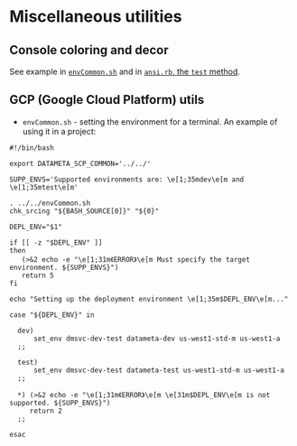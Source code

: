 # Miscellaneous utilities

## Console coloring and decor

See example in [`envCommon.sh`](./envCommon.sh) and in [`ansi.rb`, the `test` method](./ansi.rb).

## GCP (Google Cloud Platform) utils

* `envCommon.sh` - setting the environment for a terminal. An example of using it in a project:

```
#!/bin/bash

export DATAMETA_SCP_COMMON='../../'

SUPP_ENVS='Supported environments are: \e[1;35mdev\e[m and \e[1;35mtest\e[m'

. ../../envCommon.sh
chk_srcing "${BASH_SOURCE[0]}" "${0}"

DEPL_ENV="$1"

if [[ -z "$DEPL_ENV" ]]
then
   (>&2 echo -e "\e[1;31m《ERROR》\e[m Must specify the target environment. ${SUPP_ENVS}")
   return 5
fi

echo "Setting up the deployment environment \e[1;35m$DEPL_ENV\e[m..."

case "${DEPL_ENV}" in

  dev)
      set_env dmsvc-dev-test datameta-dev us-west1-std-m us-west1-a
  ;;

  test)
      set_env dmsvc-dev-test datameta-test us-west1-std-m us-west1-a
  ;;

  *) (>&2 echo -e "\e[1;31m《ERROR》\e[m \e[31m$DEPL_ENV\e[m is not supported. ${SUPP_ENVS}")
     return 2
  ;;

esac

```

